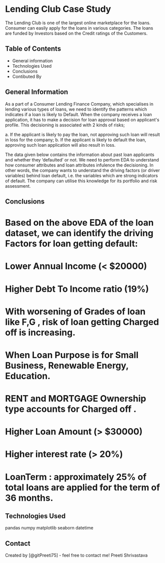 # Lending Club Case Study 
The Lending Club is one of the largest online marketplace for the loans. Consumer can easily apply for the loans in various categories. The loans are funded by Investors based on the Credit ratings of the Customers.


## Table of Contents
* General information
* Technologies Used
* Conclusions
* Contibuted By


## General Information
As a part of a Consumer Lending Finance Company, which specialises in lending various types of loans, we need to identify the patterns which indicates if a loan is likely to Default. When the company receives a loan application, it has to make a decision for loan approval based on applicant's profile. This decisioning is associated with 2 kinds of risks;

a. If the applicant is likely to pay the loan, not approving such loan will result in loss for the company; b. If the applicant is likely to default the loan, approving such loan application will also result in loss.

The data given below contains the information about past loan applicants and whether they ‘defaulted’ or not. We need to perform EDA to understand how consumer attributes and loan attributes infulence the decisioning. In other words, the company wants to understand the driving factors (or driver variables) behind loan default, i.e. the variables which are strong indicators of default. The company can utilise this knowledge for its portfolio and risk assessment.


## Conclusions
# Based on the above EDA of the loan dataset, we can identify the driving Factors for loan getting default:
# Lower Annual Income (< $20000)
# Higher Debt To Income ratio (19%)
# With worsening of Grades of loan like F,G , risk of loan getting Charged off is increasing. 
# When Loan Purpose is for Small Business, Renewable Energy, Education.
# RENT and MORTGAGE Ownership type accounts for Charged off .
# Higher Loan Amount (> $30000)
# Higher interest rate (> 20%)
# LoanTerm : approximately 25% of total loans are applied for the term of 36 months.

## Technologies Used
 pandas
 numpy
 matplotlib
 seaborn
 datetime

## Contact
Created by [@gitPreeti75] - feel free to contact me!
Preeti Shrivastava 


